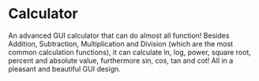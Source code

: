 # Calculator
An advanced GUI calculator that can do almost all function!
Besides Addition, Subtraction, Multiplication and Division (which are the most common calculation functions), it can calculate ln, log, power, square root, percent and absolute value, furthermore sin, cos, tan and cot!
All in a pleasant and beautiful GUI design.
